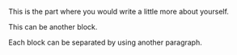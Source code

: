 This is the part where you would write a little more about yourself.

This can be another block.

Each block can be separated by using another paragraph.
